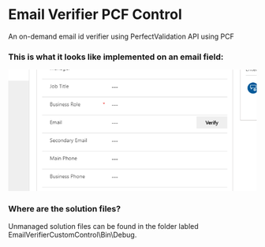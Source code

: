 # Email Verifier PCF Control
An on-demand email id verifier using PerfectValidation API using PCF

### This is what it looks like implemented on an email field:
![Demonstration](docs/email_verifier.gif)

### Where are the solution files?
Unmanaged solution files can be found in the folder labled EmailVerifierCustomControl\Bin\Debug.
